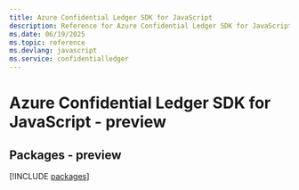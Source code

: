 ```yaml
---
title: Azure Confidential Ledger SDK for JavaScript
description: Reference for Azure Confidential Ledger SDK for JavaScript
ms.date: 06/19/2025
ms.topic: reference
ms.devlang: javascript
ms.service: confidentialledger
---
```

# Azure Confidential Ledger SDK for JavaScript - preview
## Packages - preview
[!INCLUDE [packages](confidential-ledger-index.md)]